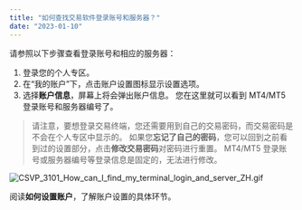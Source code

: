 ```yaml
---
title: "如何查找交易软件登录账号和服务器？"
date: "2023-01-10"
---
```


请参照以下步骤查看登录账号和相应的服务器：

1. 登录您的个人专区。
2. 在“我的账户”下，点击账户设置图标显示设置选项。
3. 选择**账户信息**，屏幕上将会弹出账户信息。 您在这里就可以看到 MT4/MT5 登录账号和服务器编号了。

> 请注意，要想登录交易终端，您还需要用到自己的交易密码，而交易密码是不会在个人专区中显示的。 如果您**忘记了自己的密码**，您可以回到之前看到过的设置部分，点击**修改交易密码**对密码进行重置。 MT4/MT5 登录账号或服务器编号等登录信息是固定的，无法进行修改。

![CSVP_3101_How_can_I_find_my_terminal_login_and_server_ZH.gif](https://get.exness.help/hc/article_attachments/7089365403666/CSVP_3101_How_can_I_find_my_terminal_login_and_server_ZH.gif)

阅读**如何设置账户**，了解账户设置的具体环节。
